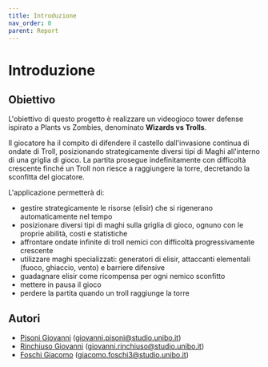 ```yaml
---
title: Introduzione
nav_order: 0
parent: Report
---
```


# Introduzione

## Obiettivo

L'obiettivo di questo progetto è realizzare un videogioco tower defense ispirato a Plants vs Zombies, denominato **Wizards vs Trolls**.

Il giocatore ha il compito di difendere il castello dall'invasione continua di ondate di Troll, posizionando strategicamente diversi tipi di Maghi all'interno di una griglia di gioco. La partita prosegue indefinitamente con difficoltà crescente finché un Troll non riesce a raggiungere la torre, decretando la sconfitta del giocatore.

L'applicazione permetterà di:

* gestire strategicamente le risorse (elisir) che si rigenerano automaticamente nel tempo
* posizionare diversi tipi di maghi sulla griglia di gioco, ognuno con le proprie abilità, costi e statistiche
* affrontare ondate infinite di troll nemici con difficoltà progressivamente crescente
* utilizzare maghi specializzati: generatori di elisir, attaccanti elementali (fuoco, ghiaccio, vento) e barriere difensive
* guadagnare elisir come ricompensa per ogni nemico sconfitto
* mettere in pausa il gioco
* perdere la partita quando un troll raggiunge la torre

## Autori

* [Pisoni Giovanni](https://github.com/GiovanniPisoni) (giovanni.pisoni@studio.unibo.it)
* [Rinchiuso Giovanni](https://github.com/giovannirinchiuso02) (giovanni.rinchiuso@studio.unibo.it)
* [Foschi Giacomo](https://github.com/giacomofoschii) (giacomo.foschi3@studio.unibo.it)